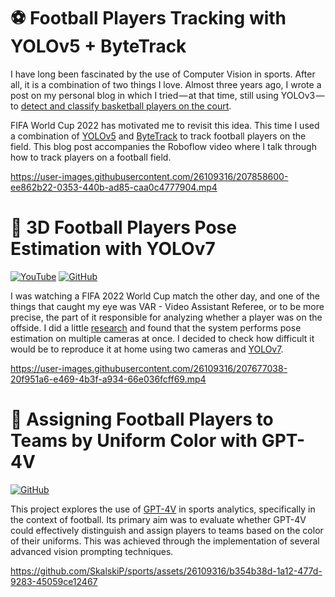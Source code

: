 # ⚽  Football Players Tracking with YOLOv5 + ByteTrack


I have long been fascinated by the use of Computer Vision in sports. After all, it is a combination of two things I love. Almost three years ago, I wrote a post on my personal blog in which I tried — at that time, still using YOLOv3 — to [detect and classify basketball players on the court](https://towardsdatascience.com/chess-rolls-or-basketball-lets-create-a-custom-object-detection-model-ef53028eac7d).

FIFA World Cup 2022 has motivated me to revisit this idea. This time I used a combination of [YOLOv5](https://github.com/ultralytics/yolov5) and [ByteTrack](https://github.com/ifzhang/ByteTrack) to track football players on the field. This blog post accompanies the Roboflow video where I talk through how to track players on a football field.

https://user-images.githubusercontent.com/26109316/207858600-ee862b22-0353-440b-ad85-caa0c4777904.mp4

# 🤸  3D Football Players Pose Estimation with YOLOv7

[![YouTube](https://badges.aleen42.com/src/youtube.svg)](https://www.youtube.com/watch?v=AWjKfjDGiYE)
[![GitHub](https://badges.aleen42.com/src/github.svg)](https://github.com/SkalskiP/sport/tree/master/football-players-pose-estimation)

I was watching a FIFA 2022 World Cup match the other day, and one of the things that caught my eye was VAR - Video Assistant Referee, or to be more precise, the part of it responsible for analyzing whether a player was on the offside. I did a little [research](https://www.youtube.com/watch?v=WycjDx6giVE) and found that the system performs pose estimation on multiple cameras at once. I decided to check how difficult it would be to reproduce it at home using two cameras and [YOLOv7](https://github.com/WongKinYiu/yolov7).

https://user-images.githubusercontent.com/26109316/207677038-20f951a6-e469-4b3f-a934-66e036fcff69.mp4

# 👕 Assigning Football Players to Teams by Uniform Color with GPT-4V

[![GitHub](https://badges.aleen42.com/src/github.svg)](https://github.com/SkalskiP/sport/tree/master/football-analysis-with-gpt4-vision)

This project explores the use of [GPT-4V](https://openai.com/research/gpt-4v-system-card) in sports analytics, specifically in the context of football. Its primary aim was to evaluate whether GPT-4V could effectively distinguish and assign players to teams based on the color of their uniforms. This was achieved through the implementation of several advanced vision prompting techniques.

https://github.com/SkalskiP/sports/assets/26109316/b354b38d-1a12-477d-9283-45059ce12467
